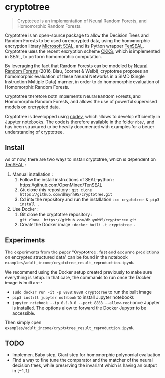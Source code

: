 # cryptotree
> Cryptotree is an implementation of Neural Random Forests, and Homomorphic Random Forests.


Cryptotree is an open-source package to allow the Decision Trees and Random Forests to be used on encrypted data, using the homomorphic encryption library [Microsoft SEAL](https://github.com/Microsoft/SEAL), and its Python wrapper [TenSEAL](https://github.com/OpenMined/TenSEAL). Cryptotree uses the recent encryption scheme [CKKS](https://eprint.iacr.org/2016/421.pdf), which is implemented in SEAL, to perform homomorphic computation. 

By leveraging the fact that Random Forests can be modeled by [Neural Random Forests](https://arxiv.org/pdf/1604.07143.pdf) (2016, Biau, Scornet & Welbl), cryptotree proposes an homomorphic evaluation of these Neural Networks in a SIMD (Single Instruction Multiple Data) manner, in order to do homomorphic evaluation of Homomorphic Random Forests.

Cryptotree therefore both implements Neural Random Forests, and Homomorphic Random Forests, and allows the use of powerful supervised models on encrypted data.

Cryptotree is developped using [nbdev](https://nbdev.fast.ai/), which allows to develop efficiently in Jupyter notebooks. The code is therefore available in the folder <code>nbs/</code>, and has been structured to be heavily documented with examples for a better understanding of cryptotree.

## Install

As of now, there are two ways to install cryptotree, which is dependent on [TenSEAL](https://github.com/OpenMined/TenSEAL) :
<ol>
    <li> Manual installation :
        <ol>
            <li>Follow the install instructions of SEAL-python : https://github.com/OpenMined/TenSEAL</li>
            <li>Git clone this repository : <code>git clone https://github.com/dhuynh95/cryptotree.git</code></li>
            <li>Cd into the repository and run the installation : <code>cd cryptotree & pip3 install . </code></li>
        </ol>
    </li>
    <li> Use Docker :
        <ol>
            <li>Git clone the cryptotree repository : <br>
                <code>git clone  https://github.com/dhuynh95/cryptotree.git</code> </li>
            <li>Create the Docker image : <code>docker build -t cryptotree .</code></li>
        </ol>
    </li>
</ol>

## Experiments

The experiments from the paper "Cryptotree : fast and accurate predictions on encrypted structured data" can be found in the notebook `examples/adult_income/cryptotree_result_reproduction.ipynb`.

We recommend using the Docker setup created previously to make sure everything is setup. In that case, the commands to run once the Docker image is built are : 

- `sudo docker run -it -p 8888:8888 cryptotree` to run the built image
- `pip3 install jupyter notebook` to install Jupyter notebooks
- `jupyter notebook --ip 0.0.0.0 --port 8888 --allow-root` once Jupyter is installed. The options allow to forward the Docker Jupyter to be accessible.

Then simply open `examples/adult_income/cryptotree_result_reproduction.ipynb`.

## TODO

- Implement Baby step, Giant step for homomorphic polynomial evaluation
- Find a way to fine tune the comparator and the matcher of the neural decision trees, while preserving the invariant which is having an output in $[-1,1]$

